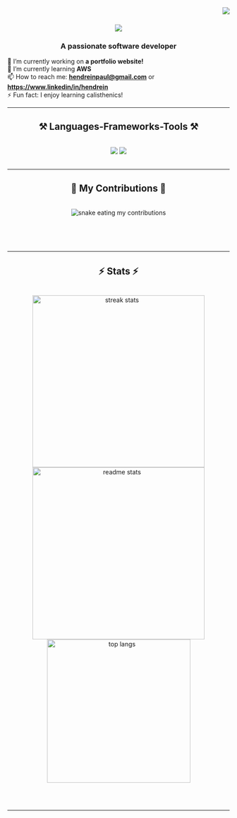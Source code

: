 <!-- visitor badge -->
<img align="right" src="https://visitor-badge.laobi.icu/badge?page_id=henpaul.henpaul" />

<!-- hello animation -->
<h1 align="center">
    <img src="https://readme-typing-svg.herokuapp.com/?font=Righteous&size=35&center=true&vCenter=true&width=500&height=70&duration=4000&lines=Hi+There!+👋;+I'm+Hendrein+Paul!+😄+;+I+enjoy+designing,+developing,+and+testing+software+systems!" />
</h1>

<h3 align="center">A passionate software developer</h3>

🔭 I’m currently working on **a portfolio website!** <br/>
🌱 I’m currently learning **AWS** <br/>
📫 How to reach me: **hendreinpaul@gmail.com** or **https://www.linkedin/in/hendrein** <br/>
⚡ Fun fact: I enjoy learning calisthenics!

 <hr/>
 
<h2 align="center">⚒️ Languages-Frameworks-Tools ⚒️</h2>
<br/>
<div align="center">
    <img src="https://skillicons.dev/icons?i=react,bootstrap,html,css,vscode,github,git" />
    <img src="https://skillicons.dev/icons?i=nodejs,python,javascript,typescript,mongodb,java,mysql" /><br>
</div>

<br/>
<hr/>

<div align="center">
  <h2>🐍 My Contributions 🐍</h2>
  <br>
  <img alt="snake eating my contributions" src="https://raw.githubusercontent.com/henpaul/henpaul/output/github-contribution-grid-snake.svg" />
 
  <br/><br/><br/>
</div>


<hr/>

<h2 align="center">⚡ Stats ⚡</h2>
<br>
<div align=center>
  <img width=390 src="https://streak-stats.demolab.com/?user=henpaul&count_private=true&theme=react&border_radius=10" alt="streak stats"/>
  <img width=390 src="https://github-readme-stats.vercel.app/api?username=henpaul&count_private=true&show_icons=true&theme=react&rank_icon=github&border_radius=10" alt="readme stats" />
  <br/>
  <img width=325 align="center" src="https://github-readme-stats.vercel.app/api/top-langs/?username=henpaul&hide=HTML&langs_count=8&layout=compact&theme=react&border_radius=10&size_weight=0.5&count_weight=0.5&exclude_repo=github-readme-stats" alt="top langs" />
</div>

<br/><br/>

<hr/>


<!--
Here are some ideas to get you started:
- 👯 I’m looking to collaborate on ...
- 🤔 I’m looking for help with ...
- 💬 Ask me about ...
-->
